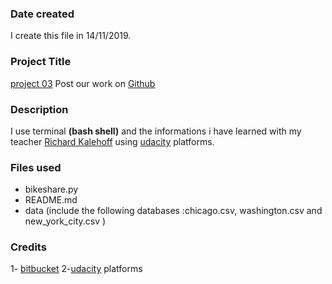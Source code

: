 ### Date created
I create this file in 14/11/2019.

### Project Title
 [project 03](https://classroom.udacity.com/nanodegrees/nd104-ent/parts/e325d5cc-ccd1-4ca8-a562-7eed09ab76c7/modules/76f43c60-7219-439e-894f-59305ef97f47/lessons/e9652698-f014-4e98-b9dc-c89a868d9860/concepts/f7ab906b-d9e1-4444-806d-3e8d90324598)
 Post our work on [Github](https://github.com/)

### Description
I use terminal **(bash shell)** and the informations i have learned with my teacher [Richard Kalehoff](https://www.linkedin.com/in/richardkalehoff/) using [udacity](https://www.udacity.com/) platforms.

### Files used
- bikeshare.py
- README.md
- data (include the following databases :chicago.csv, washington.csv and new_york_city.csv  )

### Credits
1- [bitbucket](https://www.atlassian.com/git/tutorials/rewriting-history/git-rebase)
2-[udacity](https://www.udacity.com/) platforms
